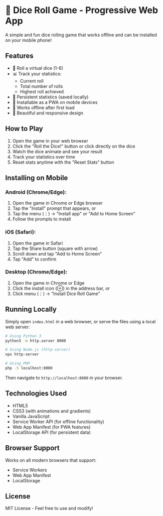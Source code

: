 # 🎲 Dice Roll Game - Progressive Web App

A simple and fun dice rolling game that works offline and can be installed on your mobile phone!

## Features

- 🎲 Roll a virtual dice (1-6)
- 📊 Track your statistics:
  - Current roll
  - Total number of rolls
  - Highest roll achieved
- 💾 Persistent statistics (saved locally)
- 📱 Installable as a PWA on mobile devices
- 🔌 Works offline after first load
- 🎨 Beautiful and responsive design

## How to Play

1. Open the game in your web browser
2. Click the "Roll the Dice!" button or click directly on the dice
3. Watch the dice animate and see your result
4. Track your statistics over time
5. Reset stats anytime with the "Reset Stats" button

## Installing on Mobile

### Android (Chrome/Edge):
1. Open the game in Chrome or Edge browser
2. Tap the "Install" prompt that appears, or
3. Tap the menu (⋮) → "Install app" or "Add to Home Screen"
4. Follow the prompts to install

### iOS (Safari):
1. Open the game in Safari
2. Tap the Share button (square with arrow)
3. Scroll down and tap "Add to Home Screen"
4. Tap "Add" to confirm

### Desktop (Chrome/Edge):
1. Open the game in Chrome or Edge
2. Click the install icon (⊕) in the address bar, or
3. Click menu (⋮) → "Install Dice Roll Game"

## Running Locally

Simply open `index.html` in a web browser, or serve the files using a local web server:

```bash
# Using Python 3
python3 -m http.server 8000

# Using Node.js (http-server)
npx http-server

# Using PHP
php -S localhost:8000
```

Then navigate to `http://localhost:8000` in your browser.

## Technologies Used

- HTML5
- CSS3 (with animations and gradients)
- Vanilla JavaScript
- Service Worker API (for offline functionality)
- Web App Manifest (for PWA features)
- LocalStorage API (for persistent data)

## Browser Support

Works on all modern browsers that support:
- Service Workers
- Web App Manifest
- LocalStorage

## License

MIT License - Feel free to use and modify!